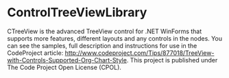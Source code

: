 # ControlTreeViewLibrary
CTreeView is the advanced TreeView control for .NET WinForms that supports more features, different layouts and any controls in the nodes.
You can see the samples, full description and instructions for use in the CodeProject article: http://www.codeproject.com/Tips/877018/TreeView-with-Controls-Supported-Org-Chart-Style.
This project is published under The Code Project Open License (CPOL).
